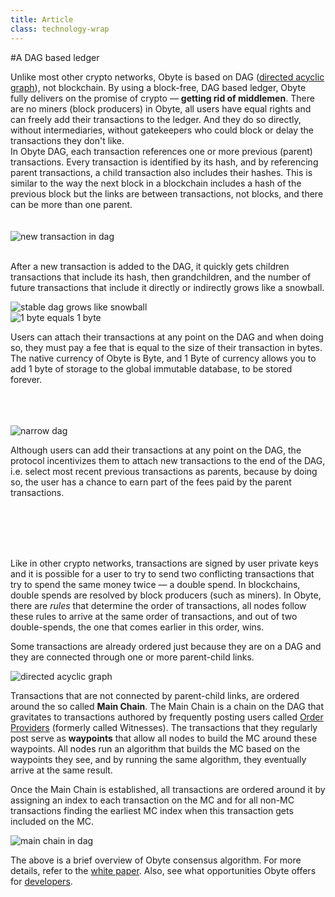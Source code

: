 ```yaml
---
title: Article
class: technology-wrap
---
```

#A DAG based ledger
<div class="sub-block">
    Unlike most other crypto networks, Obyte is based on DAG (<a target="_blank" rel="noopener" href="https://en.wikipedia.org/wiki/Directed_acyclic_graph">directed acyclic graph</a>), not blockchain. By using a block-free, DAG based ledger, Obyte fully delivers on the promise of crypto &mdash; <strong>getting rid of middlemen</strong>. There are no miners (block producers) in Obyte, all users have equal rights and can freely add their transactions to the ledger. And they do so directly, without intermediaries, without gatekeepers who could block or delay the transactions they don't like.
</div>
<div class="sub-text-block">
    In Obyte DAG, each transaction references one or more previous (parent) transactions. Every transaction is identified by its hash, and by referencing parent transactions, a child transaction also includes their hashes. This is similar to the way the next block in a blockchain includes a hash of the previous block but the links are between transactions, not blocks, and there can be more than one parent.
</div>
<div class="text-block">
    <br><br>
    <img src="/user/themes/obyte/assets/technology/svg1.svg" alt="new transaction in dag">
    <br><br>
    <p>After a new transaction is added to the DAG, it quickly gets children transactions that include its hash, then grandchildren, and the number of future transactions that include it directly or indirectly grows like a snowball.</p>
    <img src="/user/themes/obyte/assets/technology/svg2.svg" alt="stable dag grows like snowball">
    <div class="d-flex">
        <div class="img-block">
            <img src="/user/themes/obyte/assets/technology/flex1.svg" alt="1 byte equals 1 byte">
        </div>
        <div class="info-block">
            <p>Users can attach their transactions at any point on the DAG and when doing so, they must pay a fee that is equal to the size of their transaction in bytes. The native currency of Obyte is Byte, and 1 Byte of currency allows you to add 1 byte of storage to the global immutable database, to be stored forever.</p>
        </div>
    </div>
    <br><br><br>
    <div class="d-flex">
        <div class="img-block">
            <img src="/user/themes/obyte/assets/technology/flex2.svg" alt="narrow dag">
        </div>
        <div class="info-block">
            <p>Although users can add their transactions at any point on the DAG, the protocol incentivizes them to attach new transactions to the end of the DAG, i.e. select most recent previous transactions as parents, because by doing so, the user has a chance to earn part of the fees paid by the parent transactions.</p>
        </div>
    </div>
    <br><br><br><br>
    <p>Like in other crypto networks, transactions are signed by user private keys and it is possible for a user to try to send two conflicting transactions that try to spend the same money twice &mdash; a double spend. In blockchains, double spends are resolved by block producers (such as miners). In Obyte, there are <i>rules</i> that determine the order of transactions, all nodes follow these rules to arrive at the same order of transactions, and out of two double-spends, the one that comes earlier in this order, wins.</p>
    <p>Some transactions are already ordered just because they are on a DAG and they are connected through one or more parent-child links.</p>
    <img src="/user/themes/obyte/assets/technology/svg3.svg" alt="directed acyclic graph">
    <p>Transactions that are not connected by parent-child links, are ordered around the so called <strong>Main Chain</strong>. The Main Chain is a chain on the DAG that gravitates to transactions authored by frequently posting users called <a href="/technology/order-providers">Order Providers</a> (formerly called Witnesses). The transactions that they regularly post serve as <strong>waypoints</strong> that allow all nodes to build the MC around these waypoints. All nodes run an algorithm that builds the MC based on the waypoints they see, and by running the same algorithm, they eventually arrive at the same result.</p>    
    <p>Once the Main Chain is established, all transactions are ordered around it by assigning an index to each transaction on the MC and for all non-MC transactions finding the earliest MC index when this transaction gets included on the MC.</p>
    <img src="/user/themes/obyte/assets/technology/svg4.svg" alt="main chain in dag">
    <p>The above is a brief overview of Obyte consensus algorithm. For more details, refer to the <a href="/Byteball.pdf">white paper</a>. Also, see what opportunities Obyte offers for <a href="developers">developers</a>.</p>
</div>






